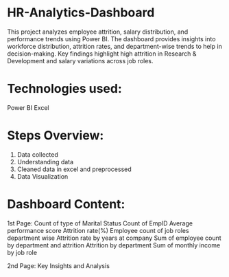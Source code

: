# HR-Analytics-Dashboard
This project analyzes employee attrition, salary distribution, and performance trends using Power BI. The dashboard provides insights into workforce distribution, attrition rates, and department-wise trends to help in decision-making. Key findings highlight high attrition in Research &amp; Development and salary variations across job roles.

# Technologies used:
Power BI
Excel

# Steps Overview:
1. Data collected
2. Understanding data
3. Cleaned data in excel and preprocessed
4. Data Visualization

# Dashboard Content:
1st Page:
  Count of type of Marital Status 
  Count of EmpID
  Average performance score
  Attrition rate(%)
  Employee count of job roles department wise
  Attrition rate by years at company
  Sum of employee count by department and attrition
  Attrition by department
  Sum of monthly income by job role

2nd Page:
  Key Insights and Analysis
